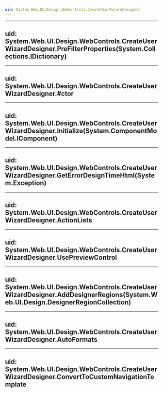 ```yaml
---
uid: System.Web.UI.Design.WebControls.CreateUserWizardDesigner
---
```


---
uid: System.Web.UI.Design.WebControls.CreateUserWizardDesigner.PreFilterProperties(System.Collections.IDictionary)
---

---
uid: System.Web.UI.Design.WebControls.CreateUserWizardDesigner.#ctor
---

---
uid: System.Web.UI.Design.WebControls.CreateUserWizardDesigner.Initialize(System.ComponentModel.IComponent)
---

---
uid: System.Web.UI.Design.WebControls.CreateUserWizardDesigner.GetErrorDesignTimeHtml(System.Exception)
---

---
uid: System.Web.UI.Design.WebControls.CreateUserWizardDesigner.ActionLists
---

---
uid: System.Web.UI.Design.WebControls.CreateUserWizardDesigner.UsePreviewControl
---

---
uid: System.Web.UI.Design.WebControls.CreateUserWizardDesigner.AddDesignerRegions(System.Web.UI.Design.DesignerRegionCollection)
---

---
uid: System.Web.UI.Design.WebControls.CreateUserWizardDesigner.AutoFormats
---

---
uid: System.Web.UI.Design.WebControls.CreateUserWizardDesigner.ConvertToCustomNavigationTemplate
---
